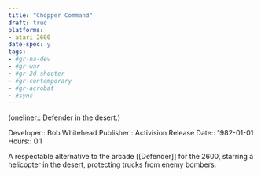 ```yaml
---
title: "Chopper Command"
draft: true
platforms:
- atari 2600
date-spec: y
tags:
- #gr-na-dev 
- #gr-war 
- #gr-2d-shooter 
- #gr-contemporary 
- #gr-acrobat 
- #sync
---
```


(oneliner:: Defender in the desert.)

Developer:: Bob Whitehead
Publisher:: Activision
Release Date:: 1982-01-01
Hours:: 0.1

A respectable alternative to the arcade [[Defender]] for the 2600, starring a helicopter in the desert, protecting trucks from enemy bombers.